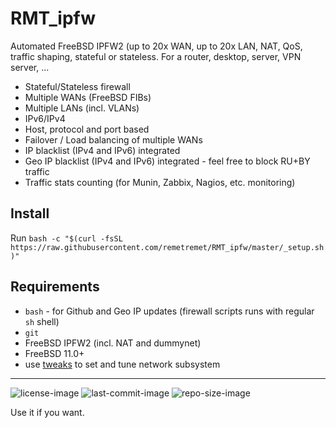# RMT_ipfw
Automated FreeBSD IPFW2 (up to 20x WAN, up to 20x LAN, NAT, QoS, traffic shaping, stateful or stateless. For a router, desktop, server, VPN server, ...

- Stateful/Stateless firewall
- Multiple WANs (FreeBSD FIBs)
- Multiple LANs (incl. VLANs)
- IPv6/IPv4
- Host, protocol and port based
- Failover / Load balancing of multiple WANs
- IP blacklist (IPv4 and IPv6) integrated
- Geo IP blacklist (IPv4 and IPv6) integrated - feel free to block RU+BY traffic
- Traffic stats counting (for Munin, Zabbix, Nagios, etc. monitoring)

Install
---
 Run `bash -c "$(curl -fsSL https://raw.githubusercontent.com/remetremet/RMT_ipfw/master/_setup.sh)"`


Requirements
---
- `bash` - for Github and Geo IP updates (firewall scripts runs with regular `sh` shell)
- `git`
- FreeBSD IPFW2 (incl. NAT and dummynet)
- FreeBSD 11.0+
- use [tweaks](tweaks) to set and tune network subsystem


---

![license-image](https://img.shields.io/github/license/remetremet/RMT_ipfw?style=plastic)
![last-commit-image](https://img.shields.io/github/last-commit/remetremet/RMT_ipfw?style=plastic)
![repo-size-image](https://img.shields.io/github/repo-size/remetremet/RMT_ipfw?style=plastic)

Use it if you want.
